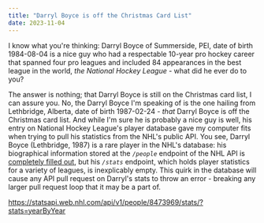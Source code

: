 ```yaml
---
title: "Darryl Boyce is off the Christmas Card List"
date: 2023-11-04
---
```


I know what you're thinking:  Darryl Boyce of Summerside, PEI, date of birth 1984-08-04 is a nice guy who had a respectable 10-year pro hockey career that spanned four pro leagues and included 84 appearances in the best league in the world, _the National Hockey League_ - what did he ever do to you?

The answer is nothing; that Darryl Boyce is still on the Christmas card list, I can assure you.  No, the Darryl Boyce I'm speaking of is the one hailing from Lethbridge, Alberta, date of birth 1987-02-24 - _that_ Darryl Boyce is off the Christmas card list.  And while I'm sure he is probably a nice guy is well, his entry on National Hockey League's player database gave my computer fits when trying to pull his statistics from the NHL's public API.  You see, Darryl Boyce (Lethbridge, 1987) is a rare player in the NHL's database:  his biographical information stored at the _`/people`_ endpoint of the NHL API is [completely filled out](https://statsapi.web.nhl.com/api/v1/people/8473969), but his _`/stats`_ endpoint, which holds player statistics for a variety of leagues, is inexplicably empty.  This quirk in the database will cause any API pull request on Darryl's stats to throw an error - breaking any larger pull request loop that it may be a part of.

https://statsapi.web.nhl.com/api/v1/people/8473969/stats/?stats=yearByYear
